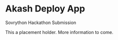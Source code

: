 # Akash Deploy App
Sovrython Hackathon Submission

This a placement holder.  More information to come.
